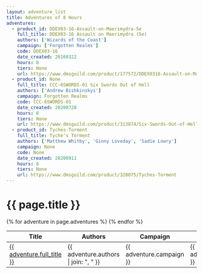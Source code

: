 ```yaml
---
layout: adventure_list
title: Adventures of 8 Hours
adventures:
  - product_id: DDEX03-16-Assault-on-Maerimydra-5e
    full_title: DDEX03-16 Assault on Maerimydra (5e)
    authors: ['Wizards of the Coast']
    campaign: ['Forgotten Realms']
    code: DDEX03-16
    date_created: 20160322
    hours: 8
    tiers: None
    url: https://www.dmsguild.com/product/177572/DDEX0316-Assault-on-Maerimydra-5e
  - product_id: None
    full_title: CCC-6SWORDS-01 Six Swords Out of Hell
    authors: ['Andrew Bishkinskyi']
    campaign: Forgotten Realms
    code: CCC-6SWORDS-01
    date_created: 20200720
    hours: 8
    tiers: None
    url: https://www.dmsguild.com/product/313874/Six-Swords-Out-of-Hell?filters=45470_0_0_0_0_0_0_0
  - product_id: Tyches-Torment
    full_title: Tyche's Torment
    authors: ['Matthew Whitby', 'Ginny Loveday', 'Sadie Lowry']
    campaign: None
    code: None
    date_created: 20200911
    hours: 8
    tiers: None
    url: https://www.dmsguild.com/product/328075/Tyches-Torment
---
```


<h1 class="page-title">{{ page.title }}</h1>

<table class="adventure-table">
  <thead>
    <tr>
      <th>Title</th>
      <th>Authors</th>
      <th>Campaign</th>
      <th>Code</th>
      <th>Date</th>
      <th>Hours</th>
      <th>Tier</th>
    </tr>
  </thead>
  <tbody>
    {% for adventure in page.adventures %}
    <tr>
      <td><a href="{{ adventure.url }}">{{ adventure.full_title }}</a></td>
      <td>{{ adventure.authors | join: ", " }}</td>
      <td>{{ adventure.campaign }}</td>
      <td>{{ adventure.code }}</td>
      <td>{{ adventure.date_created }}</td>
      <td>{{ adventure.hours }}</td>
      <td>{{ adventure.tiers }}</td>
    </tr>
    {% endfor %}
  </tbody>
</table>
